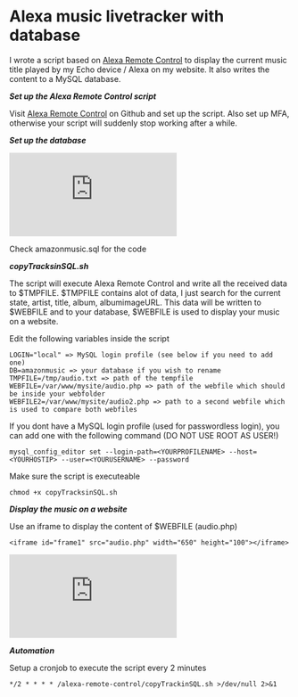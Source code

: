 # Alexa music livetracker with database

I wrote a script based on [Alexa Remote Control](https://github.com/thorsten-gehrig/alexa-remote-control) to display the current music title played by my Echo device / Alexa on my website. It also writes the content to a MySQL database.

***Set up the Alexa Remote Control script***

Visit [Alexa Remote Control](https://github.com/thorsten-gehrig/alexa-remote-control) on Github and set up the script. Also set up MFA, otherwise your script will suddenly stop working after a while.

***Set up the database***

![databaseERM](https://lunetikk.de/lib/exe/fetch.php?cache=&media=linux:ubuntu:pasted:20191124-223313.png)

Check amazonmusic.sql for the code

***copyTracksinSQL.sh***

The script will execute Alexa Remote Control and write all the received data to $TMPFILE. $TMPFILE contains alot of data, I just search for the current state, artist, title, album, albumimageURL. This data will be written to $WEBFILE and to your database, $WEBFILE is used to display your music on a website. 

Edit the following variables inside the script

```
LOGIN="local" => MySQL login profile (see below if you need to add one)
DB=amazonmusic => your database if you wish to rename 
TMPFILE=/tmp/audio.txt => path of the tempfile
WEBFILE=/var/www/mysite/audio.php => path of the webfile which should be inside your webfolder 
WEBFILE2=/var/www/mysite/audio2.php => path to a second webfile which is used to compare both webfiles
```

If you dont have a MySQL login profile (used for passwordless login), you can add one with the following command (DO NOT USE ROOT AS USER!)

```mysql_config_editor set --login-path=<YOURPROFILENAME> --host=<YOURHOSTIP> --user=<YOURUSERNAME> --password```

Make sure the script is executeable

```chmod +x copyTracksinSQL.sh```

***Display the music on a website***

Use an iframe to display the content of $WEBFILE (audio.php)

```<iframe id="frame1" src="audio.php" width="650" height="100"></iframe>```

![livetracker](https://lunetikk.de/lib/exe/fetch.php?cache=&media=linux:ubuntu:pasted:20191005-132910.png)

***Automation***

Setup a cronjob to execute the script every 2 minutes

```*/2 * * * * /alexa-remote-control/copyTrackinSQL.sh >/dev/null 2>&1```
